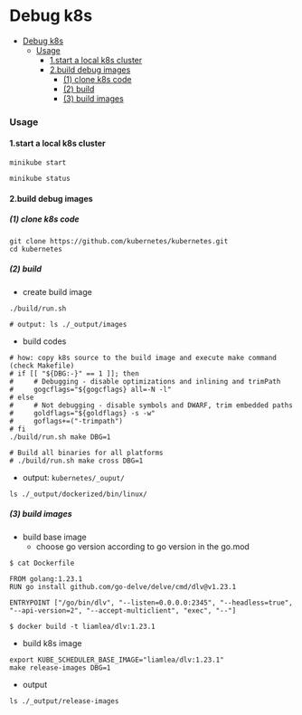 # Debug k8s
<!-- @import "[TOC]" {cmd="toc" depthFrom=1 depthTo=6 orderedList=false} -->

<!-- code_chunk_output -->

- [Debug k8s](#debug-k8s)
    - [Usage](#usage)
      - [1.start a local k8s cluster](#1start-a-local-k8s-cluster)
      - [2.build debug images](#2build-debug-images)
        - [(1) clone k8s code](#1-clone-k8s-code)
        - [(2) build](#2-build)
        - [(3) build images](#3-build-images)

<!-- /code_chunk_output -->


### Usage

#### 1.start a local k8s cluster
```shel
minikube start

minikube status
```

#### 2.build debug images

##### (1) clone k8s code
```shell
git clone https://github.com/kubernetes/kubernetes.git
cd kubernetes
```

##### (2) build

* create build image
```shell
./build/run.sh

# output: ls ./_output/images
```

* build codes
```shell
# how: copy k8s source to the build image and execute make command (check Makefile)
# if [[ "${DBG:-}" == 1 ]]; then
#     # Debugging - disable optimizations and inlining and trimPath
#     gogcflags="${gogcflags} all=-N -l"
# else
#     # Not debugging - disable symbols and DWARF, trim embedded paths
#     goldflags="${goldflags} -s -w"
#     goflags+=("-trimpath")
# fi
./build/run.sh make DBG=1

# Build all binaries for all platforms
# ./build/run.sh make cross DBG=1
```

* output: `kubernetes/_ouput/`
```shell
ls ./_output/dockerized/bin/linux/
```

##### (3) build images

* build base image
    * choose go version according to go version in the go.mod
```shell
$ cat Dockerfile

FROM golang:1.23.1
RUN go install github.com/go-delve/delve/cmd/dlv@v1.23.1

ENTRYPOINT ["/go/bin/dlv", "--listen=0.0.0.0:2345", "--headless=true", "--api-version=2", "--accept-multiclient", "exec", "--"]

$ docker build -t liamlea/dlv:1.23.1
```

* build k8s image
```shell
export KUBE_SCHEDULER_BASE_IMAGE="liamlea/dlv:1.23.1"
make release-images DBG=1
```

* output
```shell
ls ./_output/release-images
```